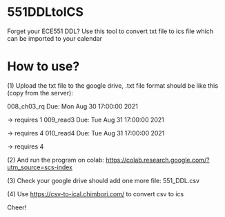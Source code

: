 # 551DDLtoICS
Forget your ECE551 DDL? Use this tool to convert txt file to ics file which can be imported to your calendar


# How to use?
(1) Upload the txt file to the google drive,
.txt file format should be like this (copy from the server):

008_ch03_rq Due: Mon Aug 30 17:00:00 2021

   -> requires 1
009_read3 Due: Tue Aug 31 17:00:00 2021

   -> requires 4
010_read4 Due: Tue Aug 31 17:00:00 2021

   -> requires 4

(2) And run the program on colab: https://colab.research.google.com/?utm_source=scs-index

(3) Check your google drive should add one more file: 551_DDL.csv

(4) Use https://csv-to-ical.chimbori.com/ to convert csv to ics

Cheer!
